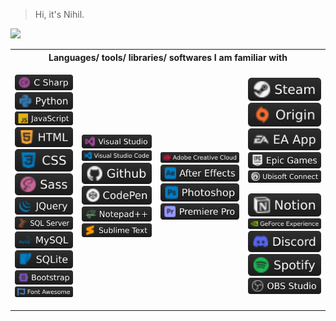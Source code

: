 >Hi, it's Nihil.<br />

<img src='https://github.com/Nihilnia/Nihilnia/blob/main/Gloria.gif'/>

<table width = '800px'>
<tr><th colspan="5">Languages/ tools/ libraries/ softwares I am familiar with</th></tr>
    <tr>
        <td>

![CSharp](https://raw.githubusercontent.com/Nihilnia/GithubBadges/a2bf391157966a0a5a718101ed62aa7f6f48acd5/CSharp.svg)<br/>
![Python](https://raw.githubusercontent.com/Nihilnia/GithubBadges/a2bf391157966a0a5a718101ed62aa7f6f48acd5/Python.svg)<br/>
![JavaScript](https://raw.githubusercontent.com/Nihilnia/GithubBadges/d789604b7dce1b979d009e0751f7d4a26c07a2f9/JavaScript.svg)<br/>
![HTML](https://raw.githubusercontent.com/Nihilnia/GithubBadges/d789604b7dce1b979d009e0751f7d4a26c07a2f9/HTML.svg)<br/>
![CSS](https://raw.githubusercontent.com/Nihilnia/GithubBadges/d789604b7dce1b979d009e0751f7d4a26c07a2f9/CSS.svg)<br/>
![Sass](https://raw.githubusercontent.com/Nihilnia/GithubBadges/cd9e77d1faef16d363ec97d1b7477b7931073a66/Sass.svg)<br/>
![JQuery](https://raw.githubusercontent.com/Nihilnia/GithubBadges/d789604b7dce1b979d009e0751f7d4a26c07a2f9/JQuery.svg)<br/>
![SQL Server](https://raw.githubusercontent.com/Nihilnia/GithubBadges/dbbc818e235cd84a0e8ac999318bce560373a740/SQLServer.svg)<br/>
![MySQL](https://raw.githubusercontent.com/Nihilnia/GithubBadges/064a040e8ef1efb98c5d92723a8a40be9d22eb0c/MySQL.svg)<br/>
![SQLite](https://raw.githubusercontent.com/Nihilnia/GithubBadges/dbbc818e235cd84a0e8ac999318bce560373a740/SQLite.svg)<br/>
![Bootstrap](https://raw.githubusercontent.com/Nihilnia/GithubBadges/0b7f184049c916a280364eef477d4acbdebbb68b/Bootstrap.svg)<br/>
![Font Awesome](https://raw.githubusercontent.com/Nihilnia/GithubBadges/0b7f184049c916a280364eef477d4acbdebbb68b/FontAwesome.svg)<br/>


</td>
<td>

![VisualStudio](https://raw.githubusercontent.com/Nihilnia/GithubBadges/a2bf391157966a0a5a718101ed62aa7f6f48acd5/VisualStudio.svg)<br/>
![Visual Studio Code](https://raw.githubusercontent.com/Nihilnia/GithubBadges/e9692944c51f668445da9f0cfba33112102a3484/VSCode.svg)<br/>
![Github](https://raw.githubusercontent.com/Nihilnia/GithubBadges/7e801691de6f110be6297aa47375a65ada0f7343/Github.svg)<br/>
![Codepen](https://raw.githubusercontent.com/Nihilnia/GithubBadges/f40a3ffb3b43c77ad16967bcaf9c19d87412325d/CodePen.svg)<br/>
![Notepad++](https://raw.githubusercontent.com/Nihilnia/GithubBadges/a2bf391157966a0a5a718101ed62aa7f6f48acd5/Notepad%2B%2B.svg)<br/>
![SublimeText](https://raw.githubusercontent.com/Nihilnia/GithubBadges/a2bf391157966a0a5a718101ed62aa7f6f48acd5/SublimeText.svg)<br/>
</td>
<td>

![Adobe Creative Cloud](https://raw.githubusercontent.com/Nihilnia/GithubBadges/b2ac1e796a04c427901fb09f6757687e6d2ffd88/AdobeCreativeCloud.svg)<br/>
![After Effects](https://raw.githubusercontent.com/Nihilnia/GithubBadges/c5748573412e061604ae5f037ad9ddfce5235914/AfterEffects.svg)<br/>
![Photoshop](https://raw.githubusercontent.com/Nihilnia/GithubBadges/d789604b7dce1b979d009e0751f7d4a26c07a2f9/Photoshop.svg)<br/>
![Premiere Pro](https://raw.githubusercontent.com/Nihilnia/GithubBadges/c5748573412e061604ae5f037ad9ddfce5235914/PremierePro.svg)<br/>
</td>
<td>

![Steam](https://raw.githubusercontent.com/Nihilnia/GithubBadges/a2bf391157966a0a5a718101ed62aa7f6f48acd5/Steam.svg)<br/>
![Origin](https://raw.githubusercontent.com/Nihilnia/GithubBadges/7e801691de6f110be6297aa47375a65ada0f7343/Origin.svg)<br/>
![EA App](https://raw.githubusercontent.com/Nihilnia/GithubBadges/7e801691de6f110be6297aa47375a65ada0f7343/EAApp.svg)<br/>
![Epic Games](https://raw.githubusercontent.com/Nihilnia/GithubBadges/7e801691de6f110be6297aa47375a65ada0f7343/EpicGames.svg)<br/>
![Ubisoft Connect](https://raw.githubusercontent.com/Nihilnia/GithubBadges/7e801691de6f110be6297aa47375a65ada0f7343/UbisoftConnect.svg)<br/>

![Notion](https://raw.githubusercontent.com/Nihilnia/GithubBadges/a2bf391157966a0a5a718101ed62aa7f6f48acd5/Notion.svg)<br/>
![GeForce Experience](https://raw.githubusercontent.com/Nihilnia/GithubBadges/a2bf391157966a0a5a718101ed62aa7f6f48acd5/GeForceExperience.svg)<br/>
![Discord](https://raw.githubusercontent.com/Nihilnia/GithubBadges/a2bf391157966a0a5a718101ed62aa7f6f48acd5/Discord.svg)<br/>
![Spotify](https://raw.githubusercontent.com/Nihilnia/GithubBadges/a2bf391157966a0a5a718101ed62aa7f6f48acd5/Spotify.svg)<br/>
![OBS Studio](https://raw.githubusercontent.com/Nihilnia/GithubBadges/7e801691de6f110be6297aa47375a65ada0f7343/OBSStudio.svg)<br/>
        </td>
    </tr>
</table>
